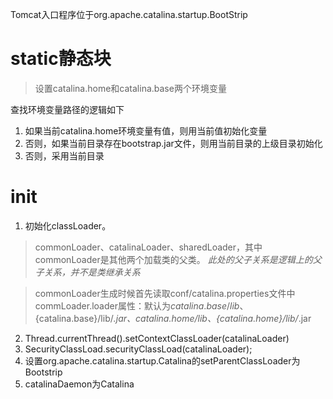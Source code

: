 Tomcat入口程序位于org.apache.catalina.startup.BootStrip

# static静态块
> 设置catalina.home和catalina.base两个环境变量

查找环境变量路径的逻辑如下
1. 如果当前catalina.home环境变量有值，则用当前值初始化变量
2. 否则，如果当前目录存在bootstrap.jar文件，则用当前目录的上级目录初始化
3. 否则，采用当前目录

# init
1. 初始化classLoader。

> commonLoader、catalinaLoader、sharedLoader，其中commonLoader是其他两个加载类的父类。
*此处的父子关系是逻辑上的父子关系，并不是类继承关系*

> commonLoader生成时候首先读取conf/catalina.properties文件中commLoader.loader属性：默认为${catalina.base}/lib、${catalina.base}/lib/*.jar、${catalina.home}/lib、${catalina.home}/lib/*.jar

2. Thread.currentThread().setContextClassLoader(catalinaLoader)
3. SecurityClassLoad.securityClassLoad(catalinaLoader);
4. 设置org.apache.catalina.startup.Catalina的setParentClassLoader为Bootstrip
5. catalinaDaemon为Catalina